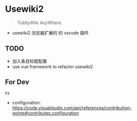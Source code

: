 # Usewiki2

> TiddlyWiki AnyWhere.

* usewiki2 浏览器扩展的 的 vscode 插件

## TODO

* 加入条目标题配置
* use vue framework to refactor usewiki2

## For Dev

`F5`

* configuration: https://code.visualstudio.com/api/references/contribution-points#contributes.configuration
